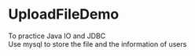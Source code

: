 # UploadFileDemo
To practice Java IO and JDBC<br>
Use mysql to store the file and the information of users

